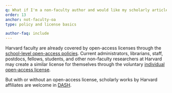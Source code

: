 ```yaml
---
q: What if I'm a non-faculty author and would like my scholarly articles to be covered by an open-access license?
order: 13
anchor: not-faculty-oa
type: policy and license basics

author-faq: include
---
```


Harvard faculty are already covered by open-access licenses through the [school-level open-access policies](https://osc.hul.harvard.edu/policies/). Current administrators, librarians, staff, postdocs, fellows, students, and other non-faculty researchers at Harvard may create a similar license for themselves through the voluntary [individual open-access license](#individual-license).

But with or without an open-access license, scholarly works by Harvard affiliates are welcome in [DASH](http://dash.harvard.edu/).
